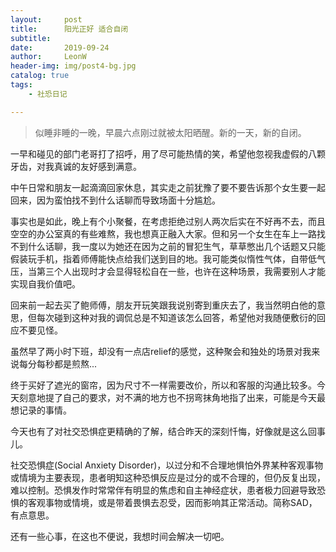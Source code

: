 ```yaml
---
layout:     post
title:      阳光正好 适合自闭
subtitle:   
date:       2019-09-24
author:     LeonW
header-img: img/post4-bg.jpg
catalog: true
tags:
    - 社恐日记

---
```


> 似睡非睡的一晚，早晨六点刚过就被太阳晒醒。新的一天，新的自闭。

一早和碰见的部门老哥打了招呼，用了尽可能热情的笑，希望他忽视我虚假的八颗牙齿，对我真诚的友好感到满意。

中午日常和朋友一起滴滴回家休息，其实走之前犹豫了要不要告诉那个女生要一起回来，因为蛮怕找不到什么话聊而导致场面十分尴尬。

事实也是如此，晚上有个小聚餐，在考虑拒绝过别人两次后实在不好再不去，而且空空的办公室真的有些难熬，我也想真正融入大家。但和另一个女生在车上一路找不到什么话聊，我一度以为她还在因为之前的冒犯生气，草草憋出几个话题又只能假装玩手机，指着师傅能快点给我们送到目的地。我可能类似惰性气体，自带低气压，当第三个人出现时才会显得轻松自在一些，也许在这种场景，我需要别人才能实现自我价值吧。

回来前一起去买了鲍师傅，朋友开玩笑跟我说别寄到重庆去了，我当然明白他的意思，但每次碰到这种对我的调侃总是不知道该怎么回答，希望他对我随便敷衍的回应不要见怪。

虽然早了两小时下班，却没有一点店relief的感觉，这种聚会和独处的场景对我来说每分每秒都是煎熬...

终于买好了遮光的窗帘，因为尺寸不一样需要改价，所以和客服的沟通比较多。今天刻意地提了自己的要求，对不满的地方也不拐弯抹角地指了出来，可能是今天最想记录的事情。

今天也有了对社交恐惧症更精确的了解，结合昨天的深刻忏悔，好像就是这么回事儿。

社交恐惧症(Social Anxiety Disorder)，以过分和不合理地惧怕外界某种客观事物或情境为主要表现，患者明知这种恐惧反应是过分的或不合理的，但仍反复出现，难以控制。恐惧发作时常常伴有明显的焦虑和自主神经症状，患者极力回避导致恐惧的客观事物或情境，或是带着畏惧去忍受，因而影响其正常活动。简称SAD，有点意思。

还有一些心事，在这也不便说，我想时间会解决一切吧。
